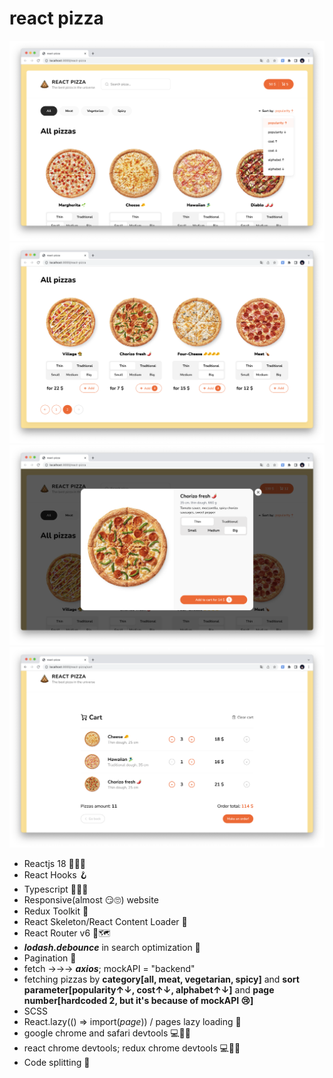 # react pizza

![pizza_1](./src/assets/screenshots/pizza_1.png)
![pizza_2](./src/assets/screenshots/pizza_2.png)
![pizza_3](./src/assets/screenshots/pizza_3.png)
![pizza_4](./src/assets/screenshots/pizza_4.png)

- Reactjs 18 🙂😯😲
- React Hooks 🪝
- Typescript 🤍🎉🎊
- Responsive(almost 😏🙄) website
- Redux Toolkit 🧠
- React Skeleton/React Content Loader 🩻
- React Router v6 📍🗺
- **_lodash.debounce_** in search optimization 👀
- Pagination 📄
- fetch ->->-> **_axios_**; mockAPI = "backend"
- fetching pizzas by **category[all, meat, vegetarian, spicy]** and **sort parameter[popularity↑↓, cost↑↓, alphabet↑↓]** and **page number[hardcoded 2, but it's because of mockAPI 😢]**
- SCSS
- React.lazy(() => import(_page_)) / pages lazy loading 🥱
- google chrome and safari devtools 💻🧑‍💻
- react chrome devtools; redux chrome devtools 💻🧑‍💻
- Code splitting 🖖
